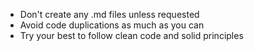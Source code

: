 - Don't create any .md files unless requested
- Avoid code duplications as much as you can
- Try your best to follow clean code and solid principles